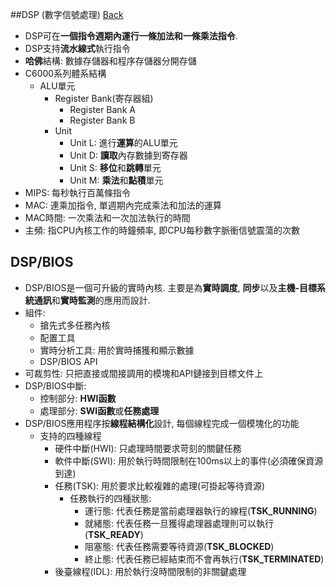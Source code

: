 ##DSP (數字信號處理)	[Back](./../Embedded_System.md)

- DSP可在**一個指令週期內運行一條加法和一條乘法指令**.
- DSP支持**流水線式**執行指令
- **哈佛**結構: 數據存儲器和程序存儲器分開存儲
- C6000系列體系結構
	- ALU單元
		- Register Bank(寄存器組)
			- Register Bank A
			- Register Bank B
		- Unit
			- Unit L: 進行**運算**的ALU單元
			- Unit D: **讀取**內存數據到寄存器
			- Unit S: **移位**和**跳轉**單元
			- Unit M: **乘法**和**點積**單元
- MIPS: 每秒執行百萬條指令
- MAC: 連乘加指令, 單週期內完成乘法和加法的運算
- MAC時間: 一次乘法和一次加法執行的時間
- 主頻: 指CPU內核工作的時鐘頻率, 即CPU每秒數字脈衝信號震蕩的次數

## DSP/BIOS

- DSP/BIOS是一個可升級的實時內核. 主要是為**實時調度**, **同步**以及**主機-目標系統通訊**和**實時監測**的應用而設計.
- 組件:
	- 搶先式多任務內核
	- 配置工具
	- 實時分析工具: 用於實時捕獲和顯示數據
	- DSP/BIOS API
- 可裁剪性: 只把直接或間接調用的模塊和API鏈接到目標文件上
- DSP/BIOS中斷:
	- 控制部分: **HWI函數**
	- 處理部分: **SWI函數**或**任務處理**
- DSP/BIOS應用程序按**線程結構化**設計, 每個線程完成一個模塊化的功能
	- 支持的四種線程
		- 硬件中斷(HWI): 只處理時間要求苛刻的關鍵任務
		- 軟件中斷(SWI): 用於執行時間限制在100ms以上的事件(必須確保資源到達)
		- 任務(TSK): 用於要求比較複雜的處理(可掛起等待資源)
			- 任務執行的四種狀態:
				- 運行態: 代表任務是當前處理器執行的線程(**TSK_RUNNING**)
				- 就緒態: 代表任務一旦獲得處理器處理則可以執行(**TSK_READY**)
				- 阻塞態: 代表任務需要等待資源(**TSK_BLOCKED**)
				- 終止態: 代表任務已經結束而不會再執行(**TSK_TERMINATED**)
		- 後臺線程(IDL): 用於執行沒時間限制的非關鍵處理
